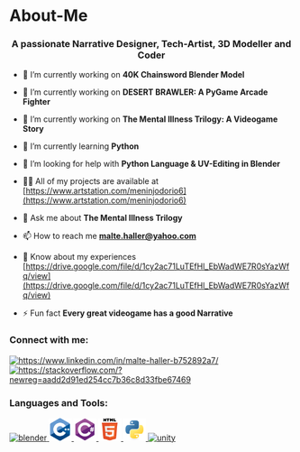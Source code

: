 # About-Me
<h3 align="center">A passionate Narrative Designer, Tech-Artist, 3D Modeller and Coder</h3>

- 🔭 I’m currently working on **40K Chainsword Blender Model**
- 🔭 I’m currently working on **DESERT BRAWLER: A PyGame Arcade Fighter**
- 🔭 I’m currently working on **The Mental Illness Trilogy: A Videogame Story**

- 🌱 I’m currently learning **Python**

- 🤝 I’m looking for help with **Python Language & UV-Editing in Blender**

- 👨‍💻 All of my projects are available at [https://www.artstation.com/meninjodorio6](https://www.artstation.com/meninjodorio6)

- 💬 Ask me about **The Mental Illness Trilogy**

- 📫 How to reach me **malte.haller@yahoo.com**

- 📄 Know about my experiences [https://drive.google.com/file/d/1cy2ac71LuTEfHl_EbWadWE7R0sYazWfq/view](https://drive.google.com/file/d/1cy2ac71LuTEfHl_EbWadWE7R0sYazWfq/view)

- ⚡ Fun fact **Every great videogame has a good Narrative**

<h3 align="left">Connect with me:</h3>
<p align="left">
<a href="https://linkedin.com/in/https://www.linkedin.com/in/malte-haller-b752892a7/" target="blank"><img align="center" src="https://raw.githubusercontent.com/rahuldkjain/github-profile-readme-generator/master/src/images/icons/Social/linked-in-alt.svg" alt="https://www.linkedin.com/in/malte-haller-b752892a7/" height="30" width="40" /></a>
<a href="https://stackoverflow.com/users/https://stackoverflow.com/?newreg=aadd2d91ed254cc7b36c8d33fbe67469" target="blank"><img align="center" src="https://raw.githubusercontent.com/rahuldkjain/github-profile-readme-generator/master/src/images/icons/Social/stack-overflow.svg" alt="https://stackoverflow.com/?newreg=aadd2d91ed254cc7b36c8d33fbe67469" height="30" width="40" /></a>
</p>

<h3 align="left">Languages and Tools:</h3>
<p align="left"> <a href="https://www.blender.org/" target="_blank" rel="noreferrer"> <img src="https://download.blender.org/branding/community/blender_community_badge_white.svg" alt="blender" width="40" height="40"/> </a> <a href="https://www.w3schools.com/cpp/" target="_blank" rel="noreferrer"> <img src="https://raw.githubusercontent.com/devicons/devicon/master/icons/cplusplus/cplusplus-original.svg" alt="cplusplus" width="40" height="40"/> </a> <a href="https://www.w3schools.com/cs/" target="_blank" rel="noreferrer"> <img src="https://raw.githubusercontent.com/devicons/devicon/master/icons/csharp/csharp-original.svg" alt="csharp" width="40" height="40"/> </a> <a href="https://www.w3.org/html/" target="_blank" rel="noreferrer"> <img src="https://raw.githubusercontent.com/devicons/devicon/master/icons/html5/html5-original-wordmark.svg" alt="html5" width="40" height="40"/> </a> <a href="https://www.python.org" target="_blank" rel="noreferrer"> <img src="https://raw.githubusercontent.com/devicons/devicon/master/icons/python/python-original.svg" alt="python" width="40" height="40"/> </a> <a href="https://unity.com/" target="_blank" rel="noreferrer"> <img src="https://www.vectorlogo.zone/logos/unity3d/unity3d-icon.svg" alt="unity" width="40" height="40"/> </a> </p>

